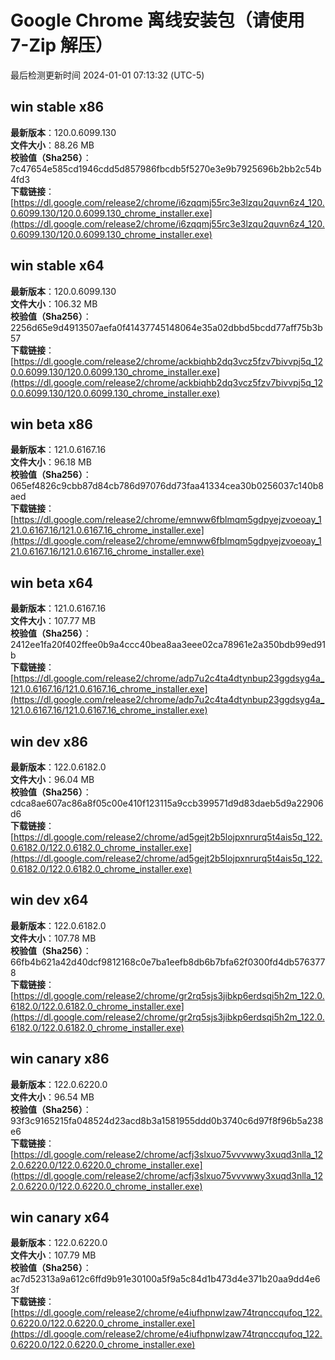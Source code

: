 # Google Chrome 离线安装包（请使用 7-Zip 解压）
最后检测更新时间
2024-01-01 07:13:32 (UTC-5)

## win stable x86
**最新版本**：120.0.6099.130  
**文件大小**：88.26 MB  
**校验值（Sha256）**：7c47654e585cd1946cdd5d857986fbcdb5f5270e3e9b7925696b2bb2c54b4fd3  
**下载链接**：[https://dl.google.com/release2/chrome/i6zqqmj55rc3e3lzqu2quvn6z4_120.0.6099.130/120.0.6099.130_chrome_installer.exe](https://dl.google.com/release2/chrome/i6zqqmj55rc3e3lzqu2quvn6z4_120.0.6099.130/120.0.6099.130_chrome_installer.exe)  

## win stable x64
**最新版本**：120.0.6099.130  
**文件大小**：106.32 MB  
**校验值（Sha256）**：2256d65e9d4913507aefa0f41437745148064e35a02dbbd5bcdd77aff75b3b57  
**下载链接**：[https://dl.google.com/release2/chrome/ackbiqhb2dq3vcz5fzv7bivvpj5q_120.0.6099.130/120.0.6099.130_chrome_installer.exe](https://dl.google.com/release2/chrome/ackbiqhb2dq3vcz5fzv7bivvpj5q_120.0.6099.130/120.0.6099.130_chrome_installer.exe)  

## win beta x86
**最新版本**：121.0.6167.16  
**文件大小**：96.18 MB  
**校验值（Sha256）**：065ef4826c9cbb87d84cb786d97076dd73faa41334cea30b0256037c140b8aed  
**下载链接**：[https://dl.google.com/release2/chrome/emnww6fblmqm5gdpyejzvoeoay_121.0.6167.16/121.0.6167.16_chrome_installer.exe](https://dl.google.com/release2/chrome/emnww6fblmqm5gdpyejzvoeoay_121.0.6167.16/121.0.6167.16_chrome_installer.exe)  

## win beta x64
**最新版本**：121.0.6167.16  
**文件大小**：107.77 MB  
**校验值（Sha256）**：2412ee1fa20f402ffee0b9a4ccc40bea8aa3eee02ca78961e2a350bdb99ed91b  
**下载链接**：[https://dl.google.com/release2/chrome/adp7u2c4ta4dtynbup23ggdsyg4a_121.0.6167.16/121.0.6167.16_chrome_installer.exe](https://dl.google.com/release2/chrome/adp7u2c4ta4dtynbup23ggdsyg4a_121.0.6167.16/121.0.6167.16_chrome_installer.exe)  

## win dev x86
**最新版本**：122.0.6182.0  
**文件大小**：96.04 MB  
**校验值（Sha256）**：cdca8ae607ac86a8f05c00e410f123115a9ccb399571d9d83daeb5d9a22906d6  
**下载链接**：[https://dl.google.com/release2/chrome/ad5gejt2b5lojpxnrurq5t4ais5q_122.0.6182.0/122.0.6182.0_chrome_installer.exe](https://dl.google.com/release2/chrome/ad5gejt2b5lojpxnrurq5t4ais5q_122.0.6182.0/122.0.6182.0_chrome_installer.exe)  

## win dev x64
**最新版本**：122.0.6182.0  
**文件大小**：107.78 MB  
**校验值（Sha256）**：66fb4b621a42d40dcf9812168c0e7ba1eefb8db6b7bfa62f0300fd4db5763778  
**下载链接**：[https://dl.google.com/release2/chrome/gr2rq5sjs3jibkp6erdsqi5h2m_122.0.6182.0/122.0.6182.0_chrome_installer.exe](https://dl.google.com/release2/chrome/gr2rq5sjs3jibkp6erdsqi5h2m_122.0.6182.0/122.0.6182.0_chrome_installer.exe)  

## win canary x86
**最新版本**：122.0.6220.0  
**文件大小**：96.54 MB  
**校验值（Sha256）**：93f3c9165215fa048524d23acd8b3a1581955ddd0b3740c6d97f8f96b5a238e6  
**下载链接**：[https://dl.google.com/release2/chrome/acfj3slxuo75vvvwwy3xuqd3nlla_122.0.6220.0/122.0.6220.0_chrome_installer.exe](https://dl.google.com/release2/chrome/acfj3slxuo75vvvwwy3xuqd3nlla_122.0.6220.0/122.0.6220.0_chrome_installer.exe)  

## win canary x64
**最新版本**：122.0.6220.0  
**文件大小**：107.79 MB  
**校验值（Sha256）**：ac7d52313a9a612c6ffd9b91e30100a5f9a5c84d1b473d4e371b20aa9dd4e63f  
**下载链接**：[https://dl.google.com/release2/chrome/e4iufhpnwlzaw74trqnccqufoq_122.0.6220.0/122.0.6220.0_chrome_installer.exe](https://dl.google.com/release2/chrome/e4iufhpnwlzaw74trqnccqufoq_122.0.6220.0/122.0.6220.0_chrome_installer.exe)  

